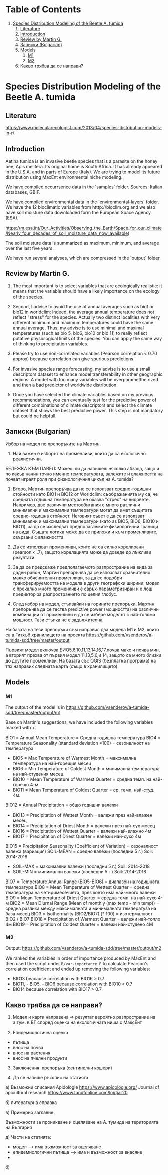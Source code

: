 
# Table of Contents

1.  [Species Distribution Modeling of the Beetle <span class="underline">A. tumida</span>](#org1c64cd9)
    1.  [Literature](#org1aa1437)
    2.  [Introduction](#org331134f)
    3.  [Review by Martin G.](#orgb21b905)
    4.  [Записки (Bulgarian)](#org9c2d203)
    5.  [Models](#orgd7ea5b8)
        1.  [M1](#org7140458)
        2.  [M2](#org6a99ad3)
    6.  [Какво трябва да се направи?](#orgb0e8524)


<a id="org1c64cd9"></a>

# Species Distribution Modeling of the Beetle <span class="underline">A. tumida</span>


<a id="org1aa1437"></a>

## Literature

<https://www.molecularecologist.com/2013/04/species-distribution-models-in-r/>


<a id="org331134f"></a>

## Introduction

<span class="underline">Aetina tumida</span> is an invasive beetle species that is a parasite on the honey bee, <span class="underline">Apis melifera</span>. Its original home is South Africa. It has already appeared in the U.S.A. and in parts of Europe (Italy). We are trying to model its future distribution using MaxEnt environmental niche modeling.

We have compiled occurrsence data in the \`samples\` folder. Sources: Italian databases, GBIF.

We have compiled environmental data in the \`environmental-layers\` folder. We have the 12 bioclimatic variables from htttp://bioclim.org and we also have soil moisture data downloaded form the European Space Agency (ESA).

<https://m.esa.int/Our_Activities/Observing_the_Earth/Space_for_our_climate/Nearly_four_decades_of_soil_moisture_data_now_available>)

The soil moisture data is summarized as maximum, minimum, and average over the last five years.

We have run several analyses, which are compressed in the \`output\` folder.


<a id="orgb21b905"></a>

## Review by Martin G.

1.  The most important is to select variables that are ecologically realistic: it means that the variable should have a likely importance on the ecology of the species.

2.  Second, I advise to avoid the use of annual averages such as bio1 or bio12 in worldclim: Indeed, the average annual temperature does not reflect "stress" for the species. Actually two distinct localities with very different minimum and maximum temperatures could have the same annual average. Thus, my advise is to use minimal and maximal temperatures (such as bio 5, bio6, bio10 or bio 11) to really reflect putative physiological limits of the species. You can apply the same way of thinking to precipitation variables.

3.  Please try to use non-correlated variables (Pearson correlation < 0.70 approx) because correlation can give spurious predictions.

4.  For invasive species range forecasting, my advise is to use a small descriptors dataset to enhance model transferability in other geographic regions: A model with too many variables will be overparametthe rized and then a bad predictor of worldwide distribution.

5.  Once you have selected the climate variables based on my previous recommendations, you can eventually test for the predictive power of different combinations of climate descriptors and select the climate dataset that shows the best predictive power. This step is not mandatory but could be helpfull.


<a id="org9c2d203"></a>

## Записки (Bulgarian)

Избор на модел по препоръките на Мартин.

1.  Най важен е изборът на променливи, които да са екологично реалистични.

БЕЛЕЖКА КЪМ ПАВЕЛ: Можеш ли да напишеш няколко абзаца, защо и по какъв начин точно именно температурата, валежите и влажността на почват играят роля при физиологичния цикъл на <span class="underline">A. tumida</span>?

1.  Второ, Мартин препоръчва да не се използват средно-годишни стойности като BIO1 и BIO12 от Worldclim: съображанията му са, че средната годишна температура не оказва "стрес" на видовете. Например, две различни местообитания с много различни минимални и максимални температури могат да имат същитата средно-годишна стойност. Неговият съвет е да се използват минимални и максимални температури (като as BIO5, BIO6, BIO10 и BIO11), за да се изследват предполагаемите физиологични граници на вида. Същата логика може да се приложи и към променливите, свързани с влажността.

2.  Да се използват променливи, които не са силно корелирани (pearson < .7), защото корелацията може да доведе до лъжливи резултати.

3.  За да се предскаже предполагаемото разпространие на вида за даден район, Мартин препоръчва да се изпозлват сравнително малко обяснителни променливи, за да се подобри трансферируемостта на модела в други географски ширини: модел с прекално много променливи е свръх-параметризиран и е лош предиктор за разпространието по целия глобус.

4.  След избор на модел, стъпвайки на горините препоръки, Мартин препоръчва да се тества predictive power (мощността) на различни комбинации от променливи и да се избере моделът с най-голяма мощност. Тази стъпка не е задължителна.

На базата на тези препоръки съм направил два модела M1 и M2, които са в Гитхъб хранилището на проекта
<https://github.com/vsenderov/a-tumida-sdd/tree/master/output>

Първият модел включва БИО5,6,10,11,13,14,16,17,почва макс и почва мин, а вторият прехва от първия модел 11,13,5,6,и 14, защото са много близки до другите променливи. На базата със QGIS (безплатна програма) на тях направих следната карта (също в хранилището).


<a id="orgd7ea5b8"></a>

## Models


<a id="org7140458"></a>

### M1

The output of the model is in <https://github.com/vsenderov/a-tumida-sdd/tree/master/output/m1>

Base on Martin's suggestions, we have included the following variables marked with +.

BIO1    = Annual Mean Temperature = Средна годишна температура
BIO4    = Temperature Seasonality (standard deviation \*100) = сезоналност на температура 

-   BIO5  = Max Temperature of Warmest Month = максимална температура на най-горещия месец
-   BIO6  = Min Temperature of Coldest Month = минимална температура на най-студения месец
-   BIO10 = Mean Temperature of Warmest Quarter = средна темп. на най-горещо 4-м
-   BIO11 = Mean Temperature of Coldest Quarter = ср. темп. най-студ. 4м.

BIO12   = Annual Precipitation = общо годишни валежи

-   BIO13  = Precipitation of Wettest Month = валежи през най-влажен месец
-   BIO14  = Precipitation of Driest Month = валежи през най-сух месец
-   BIO16  = Precipitation of Wettest Quarter = валежи най-влажно 4м
-   BIO17 = Precipitation of Driest Quarter = валежи най-сухо 4м

BIO15 = Precipitation Seasonality (Coefficient of Variation) = сезоналност валежа (вариация)
SOIL-MEAN = средно  валежи (последни 5 г.) Soil: 2014-2018

-   SOIL-MAX  = максимални валежи (последни 5 г.) Soil: 2014-2018
-   SOIL-MIN  = минимални валежи  (последни 5 г.) Soil: 2014-2018

BIO7 = Temperature Annual Range (BIO5-BIO6) = диапазон на годишната температура 
BIO8 = Mean Temperature of Wettest Quarter = средна температура на четиримесечието, през което има най-много валежи
BIO9 = Mean Temperature of Driest Quarter = средна темп. на най-сухо 4-м
BIO2 = Mean Diurnal Range (Mean of monthly (max temp - min temp)) = средна разлика между максималната и минималната температуза на база месец
BIO3 = Isothermality (BIO2/BIO7) (\* 100) = изотермалност BIO2 / BIO7
BIO18 = Precipitation of Warmest Quarter = валежи най-топло 4м
BIO19 = Precipitation of Coldest Quarter = валежи най-студено 4М


<a id="org6a99ad3"></a>

### M2

Output: <https://github.com/vsenderov/a-tumida-sdd/tree/master/output/m2>

We ranked the variables in order of importance produced by MaxEnt and then used the script under `R/var-importance.R` to calculate Pearson's correlation coefficient and ended up removing the following variables:

-   BIO13 beacause correlation with BIO16 > 0.7
-   BIO11, - BIO5, - BIO6 because correlation with BIO10 > 0.7
-   BIO14 because correlation with BIO17 > 0.7


<a id="orgb0e8524"></a>

## Какво трябва да се направи?

1. Модел и карти направена
=> резултат вероятно разпространие на а.тум. в БГ според оценка на екологичната ниша с МаксЕнт

2. Епидемиологична оценка
 - пътища
 - внос на почва
 - внос на растения
 - внос на пчелни продукти

3. Заключения: препоръка (сентинелни кошери)

3. Да се напише ръкопис на статията

а) Възможни списания
Apidologie https://www.apidologie.org/
Journal of apicultural research https://www.tandfonline.com/loi/tjar20

б) литературна справка

в) Примерно заглавие

Възможности за проникване и оцеляване на А. тумида на територията на България

д) Части на статията:
- модел --> има възможност за оцеляване
- епидемиологични пътища --> има и възможност за внасяне
- 
б) 
